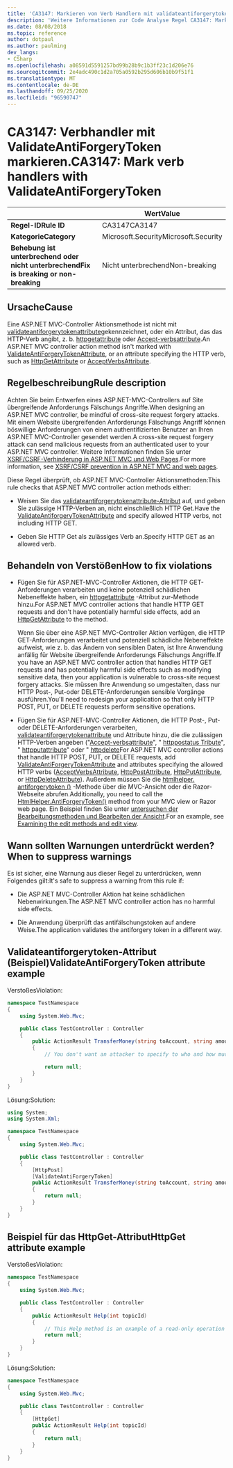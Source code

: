 ```yaml
---
title: 'CA3147: Markieren von Verb Handlern mit validateantiforgerytoken (Code Analyse)'
description: 'Weitere Informationen zur Code Analyse Regel CA3147: Markieren von Verb Handlern mit validateantiforgerytoken'
ms.date: 08/08/2018
ms.topic: reference
author: dotpaul
ms.author: paulming
dev_langs:
- CSharp
ms.openlocfilehash: a08591d5591257bd99b28b9c1b3ff23c1d206e76
ms.sourcegitcommit: 2e4adc490c1d2a705a0592b295d606b10b9f51f1
ms.translationtype: MT
ms.contentlocale: de-DE
ms.lasthandoff: 09/25/2020
ms.locfileid: "96590747"
---
```

# <a name="ca3147-mark-verb-handlers-with-validateantiforgerytoken"></a><span data-ttu-id="4d7d9-103">CA3147: Verbhandler mit ValidateAntiForgeryToken markieren.</span><span class="sxs-lookup"><span data-stu-id="4d7d9-103">CA3147: Mark verb handlers with ValidateAntiForgeryToken</span></span>

| | <span data-ttu-id="4d7d9-104">Wert</span><span class="sxs-lookup"><span data-stu-id="4d7d9-104">Value</span></span> |
|-|-|
| <span data-ttu-id="4d7d9-105">**Regel-ID**</span><span class="sxs-lookup"><span data-stu-id="4d7d9-105">**Rule ID**</span></span> |<span data-ttu-id="4d7d9-106">CA3147</span><span class="sxs-lookup"><span data-stu-id="4d7d9-106">CA3147</span></span>|
| <span data-ttu-id="4d7d9-107">**Kategorie**</span><span class="sxs-lookup"><span data-stu-id="4d7d9-107">**Category**</span></span> |<span data-ttu-id="4d7d9-108">Microsoft.Security</span><span class="sxs-lookup"><span data-stu-id="4d7d9-108">Microsoft.Security</span></span>|
| <span data-ttu-id="4d7d9-109">**Behebung ist unterbrechend oder nicht unterbrechend**</span><span class="sxs-lookup"><span data-stu-id="4d7d9-109">**Fix is breaking or non-breaking**</span></span> |<span data-ttu-id="4d7d9-110">Nicht unterbrechend</span><span class="sxs-lookup"><span data-stu-id="4d7d9-110">Non-breaking</span></span>|

## <a name="cause"></a><span data-ttu-id="4d7d9-111">Ursache</span><span class="sxs-lookup"><span data-stu-id="4d7d9-111">Cause</span></span>

<span data-ttu-id="4d7d9-112">Eine ASP.NET MVC-Controller Aktionsmethode ist nicht mit [validateantiforgerytokenattribute](/previous-versions/aspnet/dd492108(v=vs.118))gekennzeichnet, oder ein Attribut, das das HTTP-Verb angibt, z. b. [httpgetattribute](/previous-versions/aspnet/ee470993(v%3dvs.118)) oder [Accept-verbsattribute](/previous-versions/aspnet/dd470553%28v%3dvs.118%29).</span><span class="sxs-lookup"><span data-stu-id="4d7d9-112">An ASP.NET MVC controller action method isn't marked with [ValidateAntiForgeryTokenAttribute](/previous-versions/aspnet/dd492108(v=vs.118)), or an attribute specifying the HTTP verb, such as [HttpGetAttribute](/previous-versions/aspnet/ee470993(v%3dvs.118)) or [AcceptVerbsAttribute](/previous-versions/aspnet/dd470553%28v%3dvs.118%29).</span></span>

## <a name="rule-description"></a><span data-ttu-id="4d7d9-113">Regelbeschreibung</span><span class="sxs-lookup"><span data-stu-id="4d7d9-113">Rule description</span></span>

<span data-ttu-id="4d7d9-114">Achten Sie beim Entwerfen eines ASP.NET-MVC-Controllers auf Site übergreifende Anforderungs Fälschungs Angriffe.</span><span class="sxs-lookup"><span data-stu-id="4d7d9-114">When designing an ASP.NET MVC controller, be mindful of cross-site request forgery attacks.</span></span> <span data-ttu-id="4d7d9-115">Mit einem Website übergreifenden Anforderungs Fälschungs Angriff können böswillige Anforderungen von einem authentifizierten Benutzer an Ihren ASP.NET MVC-Controller gesendet werden.</span><span class="sxs-lookup"><span data-stu-id="4d7d9-115">A cross-site request forgery attack can send malicious requests from an authenticated user to your ASP.NET MVC controller.</span></span> <span data-ttu-id="4d7d9-116">Weitere Informationen finden Sie unter [XSRF/CSRF-Verhinderung in ASP.NET MVC und Web Pages](/aspnet/mvc/overview/security/xsrfcsrf-prevention-in-aspnet-mvc-and-web-pages).</span><span class="sxs-lookup"><span data-stu-id="4d7d9-116">For more information, see [XSRF/CSRF prevention in ASP.NET MVC and web pages](/aspnet/mvc/overview/security/xsrfcsrf-prevention-in-aspnet-mvc-and-web-pages).</span></span>

<span data-ttu-id="4d7d9-117">Diese Regel überprüft, ob ASP.NET MVC-Controller Aktionsmethoden:</span><span class="sxs-lookup"><span data-stu-id="4d7d9-117">This rule checks that ASP.NET MVC controller action methods either:</span></span>

- <span data-ttu-id="4d7d9-118">Weisen Sie das [validateantiforgerytokenattribute-Attribut](/previous-versions/aspnet/dd492108%28v%3dvs.118%29) auf, und geben Sie zulässige HTTP-Verben an, nicht einschließlich HTTP Get.</span><span class="sxs-lookup"><span data-stu-id="4d7d9-118">Have the [ValidateAntiforgeryTokenAttribute](/previous-versions/aspnet/dd492108%28v%3dvs.118%29) and specify allowed HTTP verbs, not including HTTP GET.</span></span>

- <span data-ttu-id="4d7d9-119">Geben Sie HTTP Get als zulässiges Verb an.</span><span class="sxs-lookup"><span data-stu-id="4d7d9-119">Specify HTTP GET as an allowed verb.</span></span>

## <a name="how-to-fix-violations"></a><span data-ttu-id="4d7d9-120">Behandeln von Verstößen</span><span class="sxs-lookup"><span data-stu-id="4d7d9-120">How to fix violations</span></span>

- <span data-ttu-id="4d7d9-121">Fügen Sie für ASP.NET-MVC-Controller Aktionen, die HTTP GET-Anforderungen verarbeiten und keine potenziell schädlichen Nebeneffekte haben, ein [httpgetattribute](/previous-versions/aspnet/ee470993%28v%3dvs.118%29) -Attribut zur-Methode hinzu.</span><span class="sxs-lookup"><span data-stu-id="4d7d9-121">For ASP.NET MVC controller actions that handle HTTP GET requests and don't have potentially harmful side effects, add an [HttpGetAttribute](/previous-versions/aspnet/ee470993%28v%3dvs.118%29) to the method.</span></span>

  <span data-ttu-id="4d7d9-122">Wenn Sie über eine ASP.NET MVC-Controller Aktion verfügen, die HTTP GET-Anforderungen verarbeitet und potenziell schädliche Nebeneffekte aufweist, wie z. b. das Ändern von sensiblen Daten, ist Ihre Anwendung anfällig für Website übergreifende Anforderungs Fälschungs Angriffe.</span><span class="sxs-lookup"><span data-stu-id="4d7d9-122">If you have an ASP.NET MVC controller action that handles HTTP GET requests and has potentially harmful side effects such as modifying sensitive data, then your application is vulnerable to cross-site request forgery attacks.</span></span>  <span data-ttu-id="4d7d9-123">Sie müssen Ihre Anwendung so umgestalten, dass nur HTTP Post-, Put-oder DELETE-Anforderungen sensible Vorgänge ausführen.</span><span class="sxs-lookup"><span data-stu-id="4d7d9-123">You'll need to redesign your application so that only HTTP POST, PUT, or DELETE requests perform sensitive operations.</span></span>

- <span data-ttu-id="4d7d9-124">Fügen Sie für ASP.NET-MVC-Controller Aktionen, die HTTP Post-, Put-oder DELETE-Anforderungen verarbeiten, [validateantiforgerytokenattribute](/previous-versions/aspnet/dd492108(v=vs.118)) und Attribute hinzu, die die zulässigen HTTP-Verben angeben ("[Accept-verbsattribute](/previous-versions/aspnet/dd470553%28v%3dvs.118%29)", " [httppostatus Tribute](/previous-versions/aspnet/ee264023%28v%3dvs.118%29)", " [httpputattribute](/previous-versions/aspnet/ee470909%28v%3dvs.118%29)" oder " [httpdelete](/previous-versions/aspnet/ee470917%28v%3dvs.118%29)</span><span class="sxs-lookup"><span data-stu-id="4d7d9-124">For ASP.NET MVC controller actions that handle HTTP POST, PUT, or DELETE requests, add [ValidateAntiForgeryTokenAttribute](/previous-versions/aspnet/dd492108(v=vs.118)) and attributes specifying the allowed HTTP verbs ([AcceptVerbsAttribute](/previous-versions/aspnet/dd470553%28v%3dvs.118%29), [HttpPostAttribute](/previous-versions/aspnet/ee264023%28v%3dvs.118%29), [HttpPutAttribute](/previous-versions/aspnet/ee470909%28v%3dvs.118%29), or [HttpDeleteAttribute](/previous-versions/aspnet/ee470917%28v%3dvs.118%29)).</span></span> <span data-ttu-id="4d7d9-125">Außerdem müssen Sie die [htmlhelper. antiforgerytoken ()](/previous-versions/aspnet/dd504812%28v%3dvs.118%29) -Methode über die MVC-Ansicht oder die Razor-Webseite abrufen.</span><span class="sxs-lookup"><span data-stu-id="4d7d9-125">Additionally, you need to call the [HtmlHelper.AntiForgeryToken()](/previous-versions/aspnet/dd504812%28v%3dvs.118%29) method from your MVC view or Razor web page.</span></span> <span data-ttu-id="4d7d9-126">Ein Beispiel finden Sie unter [untersuchen der Bearbeitungsmethoden und Bearbeiten der Ansicht](/aspnet/mvc/overview/getting-started/introduction/examining-the-edit-methods-and-edit-view).</span><span class="sxs-lookup"><span data-stu-id="4d7d9-126">For an example, see [Examining the edit methods and edit view](/aspnet/mvc/overview/getting-started/introduction/examining-the-edit-methods-and-edit-view).</span></span>

## <a name="when-to-suppress-warnings"></a><span data-ttu-id="4d7d9-127">Wann sollten Warnungen unterdrückt werden?</span><span class="sxs-lookup"><span data-stu-id="4d7d9-127">When to suppress warnings</span></span>

<span data-ttu-id="4d7d9-128">Es ist sicher, eine Warnung aus dieser Regel zu unterdrücken, wenn Folgendes gilt:</span><span class="sxs-lookup"><span data-stu-id="4d7d9-128">It's safe to suppress a warning from this rule if:</span></span>

- <span data-ttu-id="4d7d9-129">Die ASP.NET MVC-Controller Aktion hat keine schädlichen Nebenwirkungen.</span><span class="sxs-lookup"><span data-stu-id="4d7d9-129">The ASP.NET MVC controller action has no harmful side effects.</span></span>

- <span data-ttu-id="4d7d9-130">Die Anwendung überprüft das antifälschungstoken auf andere Weise.</span><span class="sxs-lookup"><span data-stu-id="4d7d9-130">The application validates the antiforgery token in a different way.</span></span>

## <a name="validateantiforgerytoken-attribute-example"></a><span data-ttu-id="4d7d9-131">Validateantiforgerytoken-Attribut (Beispiel)</span><span class="sxs-lookup"><span data-stu-id="4d7d9-131">ValidateAntiForgeryToken attribute example</span></span>

<span data-ttu-id="4d7d9-132">Verstoßes</span><span class="sxs-lookup"><span data-stu-id="4d7d9-132">Violation:</span></span>

```csharp
namespace TestNamespace
{
    using System.Web.Mvc;

    public class TestController : Controller
    {
        public ActionResult TransferMoney(string toAccount, string amount)
        {
            // You don't want an attacker to specify to who and how much money to transfer.

            return null;
        }
    }
}
```

<span data-ttu-id="4d7d9-133">Lösung:</span><span class="sxs-lookup"><span data-stu-id="4d7d9-133">Solution:</span></span>

```csharp
using System;
using System.Xml;

namespace TestNamespace
{
    using System.Web.Mvc;

    public class TestController : Controller
    {
        [HttpPost]
        [ValidateAntiForgeryToken]
        public ActionResult TransferMoney(string toAccount, string amount)
        {
            return null;
        }
    }
}
```

## <a name="httpget-attribute-example"></a><span data-ttu-id="4d7d9-134">Beispiel für das HttpGet-Attribut</span><span class="sxs-lookup"><span data-stu-id="4d7d9-134">HttpGet attribute example</span></span>

<span data-ttu-id="4d7d9-135">Verstoßes</span><span class="sxs-lookup"><span data-stu-id="4d7d9-135">Violation:</span></span>

```csharp
namespace TestNamespace
{
    using System.Web.Mvc;

    public class TestController : Controller
    {
        public ActionResult Help(int topicId)
        {
            // This Help method is an example of a read-only operation with no harmful side effects.
            return null;
        }
    }
}
```

<span data-ttu-id="4d7d9-136">Lösung:</span><span class="sxs-lookup"><span data-stu-id="4d7d9-136">Solution:</span></span>

```csharp
namespace TestNamespace
{
    using System.Web.Mvc;

    public class TestController : Controller
    {
        [HttpGet]
        public ActionResult Help(int topicId)
        {
            return null;
        }
    }
}
```
